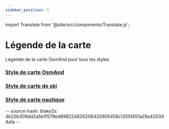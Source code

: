 ```yaml
---
sidebar_position: 3
---
```

import Translate from '@site/src/components/Translate.js';

# Légende de la carte

Légende de la carte OsmAnd pour tous les styles

### [Style de carte OsmAnd](./osmand.md)
<Translate android="yes" id="default_render_descr" />

### [Style de carte de ski](./ski-map.md)
<Translate android="yes" id="ski_map_render_descr" />

### [Style de carte nautique](./nautical-map.md)
<Translate android="yes" id="nautical_render_descr" />

-- source-hash: blake2s: 4b20b309dd2a5b1f579ed898224826206420905458c1355f451a29a420344a1a --
